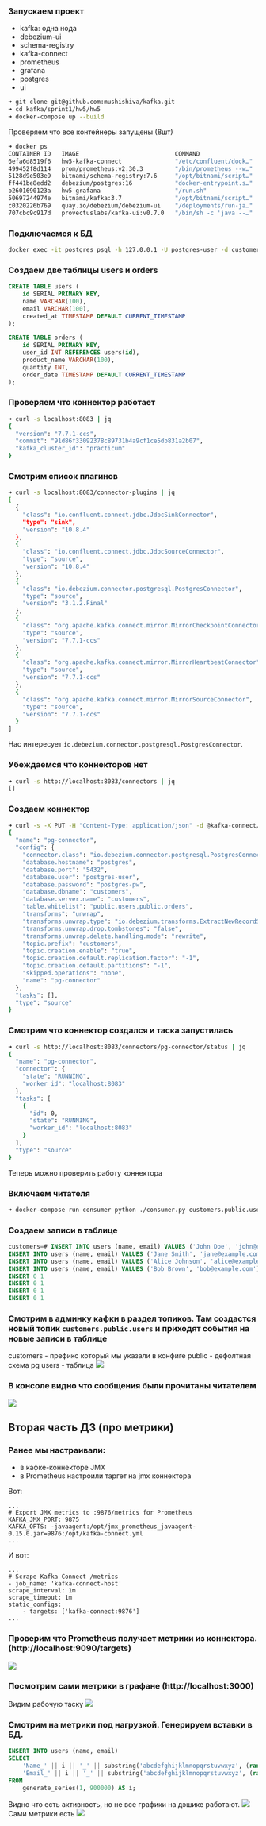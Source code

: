 ### Запускаем проект
- kafka: одна нода
- debezium-ui
- schema-registry
- kafka-connect
- prometheus
- grafana
- postgres
- ui
```bash
➜ git clone git@github.com:mushishiva/kafka.git
➜ cd kafka/sprint1/hw5/hw5
➜ docker-compose up --build
```

Проверяем что все контейнеры запущены (8шт)
```bash
➜ docker ps
CONTAINER ID   IMAGE                           COMMAND                  CREATED          STATUS                            PORTS                                                                                                                NAMES
6efa6d8519f6   hw5-kafka-connect               "/etc/confluent/dock…"   7 seconds ago    Up 7 seconds (health: starting)   0.0.0.0:8083->8083/tcp, :::8083->8083/tcp, 0.0.0.0:9875-9876->9875-9876/tcp, :::9875-9876->9875-9876/tcp, 9092/tcp   hw5-kafka-connect-1
499452f8d114   prom/prometheus:v2.30.3         "/bin/prometheus --w…"   32 minutes ago   Up 20 minutes                     0.0.0.0:9090->9090/tcp, :::9090->9090/tcp                                                                            hw5-prometheus-1
5128d9e503e9   bitnami/schema-registry:7.6     "/opt/bitnami/script…"   32 minutes ago   Up 20 minutes                     0.0.0.0:8081->8081/tcp, :::8081->8081/tcp                                                                            hw5-schema-registry-1
ff441be8edd2   debezium/postgres:16            "docker-entrypoint.s…"   32 minutes ago   Up 20 minutes                     0.0.0.0:5432->5432/tcp, :::5432->5432/tcp                                                                            postgres
b2601690123a   hw5-grafana                     "/run.sh"                32 minutes ago   Up 20 minutes                     0.0.0.0:3000->3000/tcp, :::3000->3000/tcp                                                                            hw5-grafana-1
50697244974e   bitnami/kafka:3.7               "/opt/bitnami/script…"   32 minutes ago   Up 20 minutes                     9092/tcp, 127.0.0.1:9094->9094/tcp                                                                                   hw5-kafka-0-1
c0320226b769   quay.io/debezium/debezium-ui    "/deployments/run-ja…"   32 minutes ago   Up 20 minutes                     0.0.0.0:8088->8080/tcp, [::]:8088->8080/tcp                                                                          hw5-debezium-ui-1
707cbc9c917d   provectuslabs/kafka-ui:v0.7.0   "/bin/sh -c 'java --…"   32 minutes ago   Up 20 minutes                     0.0.0.0:8080->8080/tcp, :::8080->8080/tcp                                                                            hw5-ui-1
```

### Подключаемся к БД
```bash
docker exec -it postgres psql -h 127.0.0.1 -U postgres-user -d customers
```

### Создаем две таблицы users и orders
```sql
CREATE TABLE users (
    id SERIAL PRIMARY KEY,
    name VARCHAR(100),
    email VARCHAR(100),
    created_at TIMESTAMP DEFAULT CURRENT_TIMESTAMP
);

CREATE TABLE orders (
    id SERIAL PRIMARY KEY,
    user_id INT REFERENCES users(id),
    product_name VARCHAR(100),
    quantity INT,
    order_date TIMESTAMP DEFAULT CURRENT_TIMESTAMP
);
```

### Проверяем что коннектор работает
```bash
➜ curl -s localhost:8083 | jq
{
  "version": "7.7.1-ccs",
  "commit": "91d86f33092378c89731b4a9cf1ce5db831a2b07",
  "kafka_cluster_id": "practicum"
}
```

### Смотрим список плагинов
```bash
➜ curl -s localhost:8083/connector-plugins | jq
[
  {
    "class": "io.confluent.connect.jdbc.JdbcSinkConnector",
    "type": "sink",
    "version": "10.8.4"
  },
  {
    "class": "io.confluent.connect.jdbc.JdbcSourceConnector",
    "type": "source",
    "version": "10.8.4"
  },
  {
    "class": "io.debezium.connector.postgresql.PostgresConnector",
    "type": "source",
    "version": "3.1.2.Final"
  },
  {
    "class": "org.apache.kafka.connect.mirror.MirrorCheckpointConnector",
    "type": "source",
    "version": "7.7.1-ccs"
  },
  {
    "class": "org.apache.kafka.connect.mirror.MirrorHeartbeatConnector",
    "type": "source",
    "version": "7.7.1-ccs"
  },
  {
    "class": "org.apache.kafka.connect.mirror.MirrorSourceConnector",
    "type": "source",
    "version": "7.7.1-ccs"
  }
]
```

Нас интересует `io.debezium.connector.postgresql.PostgresConnector`.

### Убеждаемся что коннекторов нет
```bash
➜ curl -s http://localhost:8083/connectors | jq
[]
```

### Создаем коннектор
```bash
➜ curl -s -X PUT -H "Content-Type: application/json" -d @kafka-connect/connector.json http://localhost:8083/connectors/pg-connector/config | jq
{
  "name": "pg-connector",
  "config": {
    "connector.class": "io.debezium.connector.postgresql.PostgresConnector",
    "database.hostname": "postgres",
    "database.port": "5432",
    "database.user": "postgres-user",
    "database.password": "postgres-pw",
    "database.dbname": "customers",
    "database.server.name": "customers",
    "table.whitelist": "public.users,public.orders",
    "transforms": "unwrap",
    "transforms.unwrap.type": "io.debezium.transforms.ExtractNewRecordState",
    "transforms.unwrap.drop.tombstones": "false",
    "transforms.unwrap.delete.handling.mode": "rewrite",
    "topic.prefix": "customers",
    "topic.creation.enable": "true",
    "topic.creation.default.replication.factor": "-1",
    "topic.creation.default.partitions": "-1",
    "skipped.operations": "none",
    "name": "pg-connector"
  },
  "tasks": [],
  "type": "source"
}
```

### Смотрим что коннектор создался и таска запустилась
```bash
➜ curl -s http://localhost:8083/connectors/pg-connector/status | jq
{
  "name": "pg-connector",
  "connector": {
    "state": "RUNNING",
    "worker_id": "localhost:8083"
  },
  "tasks": [
    {
      "id": 0,
      "state": "RUNNING",
      "worker_id": "localhost:8083"
    }
  ],
  "type": "source"
}
```

Теперь можно проверить работу коннектора

### Включаем читателя
```bash
➜ docker-compose run consumer python ./consumer.py customers.public.users
```

### Создаем записи в таблице
```sql
customers=# INSERT INTO users (name, email) VALUES ('John Doe', 'john@example.com');
INSERT INTO users (name, email) VALUES ('Jane Smith', 'jane@example.com');
INSERT INTO users (name, email) VALUES ('Alice Johnson', 'alice@example.com');
INSERT INTO users (name, email) VALUES ('Bob Brown', 'bob@example.com');
INSERT 0 1
INSERT 0 1
INSERT 0 1
INSERT 0 1
```

### Смотрим в админку кафки в раздел топиков. Там создастся новый топик `customers.public.users` и приходят события на новые записи в таблице
customers - префикс который мы указали в конфиге
public - дефолтная схема pg
users - таблица
<img src="https://github.com/mushishiva/kafka/blob/master/sprint1/hw5/hw5/data/new_row.png"/>

### В консоле видно что сообщения были прочитаны читателем
<img src="https://github.com/mushishiva/kafka/blob/master/sprint1/hw5/hw5/data/terminal.png"/>

## Вторая часть ДЗ (про метрики)

### Ранее мы настраивали:
- в кафке-коннекторе JMX
- в Prometheus настроили таргет на jmx коннектора

Вот:
```
...
# Export JMX metrics to :9876/metrics for Prometheus
KAFKA_JMX_PORT: 9875
KAFKA_OPTS: -javaagent:/opt/jmx_prometheus_javaagent-0.15.0.jar=9876:/opt/kafka-connect.yml
...
```

И вот:
```
...
# Scrape Kafka Connect /metrics
- job_name: 'kafka-connect-host'
scrape_interval: 1m
scrape_timeout: 1m
static_configs:
    - targets: ['kafka-connect:9876']
...
```

### Проверим что Prometheus получает метрики из коннектора. (http://localhost:9090/targets)
<img src="https://github.com/mushishiva/kafka/blob/master/sprint1/hw5/hw5/data/check_prometheus.png"/>

### Посмотрим сами метрики в графане (http://localhost:3000)
Видим рабочую таску
<img src="https://github.com/mushishiva/kafka/blob/master/sprint1/hw5/hw5/data/g1.png"/>

### Смотрим на метрики под нагрузкой. Генерируем вставки в БД.
```sql
INSERT INTO users (name, email)
SELECT
    'Name_' || i || '_' || substring('abcdefghijklmnopqrstuvwxyz', (random() * 26)::integer + 1, 1),
    'Email_' || i || '_' || substring('abcdefghijklmnopqrstuvwxyz', (random() * 26)::integer + 1, 1)
FROM
    generate_series(1, 900000) AS i;
```

Видно что есть активность, но не все графики на дэшике работают.
<img src="https://github.com/mushishiva/kafka/blob/master/sprint1/hw5/hw5/data/g2.png"/>
Сами метрики есть
<img src="https://github.com/mushishiva/kafka/blob/master/sprint1/hw5/hw5/data/m1.png"/>
